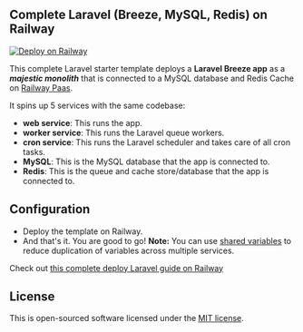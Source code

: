## Complete Laravel (Breeze, MySQL, Redis) on Railway

[![Deploy on Railway](https://railway.app/button.svg)](https://railway.app/template/Gkzn4k?referralCode=yuv1Gy)

This complete Laravel starter template deploys a **Laravel Breeze app** as a _**majestic monolith**_ that is connected to a MySQL database and Redis Cache on [Railway Paas](https://railway.app).

It spins up 5 services with the same codebase:
- **web service**: This runs the app.
- **worker service**: This runs the Laravel queue workers.
- **cron service**: This runs the Laravel scheduler and takes care of all cron tasks.
- **MySQL**: This is the MySQL database that the app is connected to.
- **Redis**: This is the queue and cache store/database that the app is connected to.


## Configuration

- Deploy the template on Railway.
- And that's it. You are good to go!
**Note:** You can use [shared variables](https://docs.railway.app/guides/variables#shared-variables) to reduce duplication of variables across multiple services.

Check out [this complete deploy Laravel guide on Railway](https://docs.railway.app/guides/laravel)

## License

This is open-sourced software licensed under the [MIT license](https://opensource.org/licenses/MIT).
